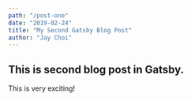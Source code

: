 ```yaml
---
path: "/post-one"
date: "2019-02-24"
title: "My Second Gatsby Blog Post"
author: "Jay Choi"
---
```


## This is second blog post in Gatsby.

This is very exciting!